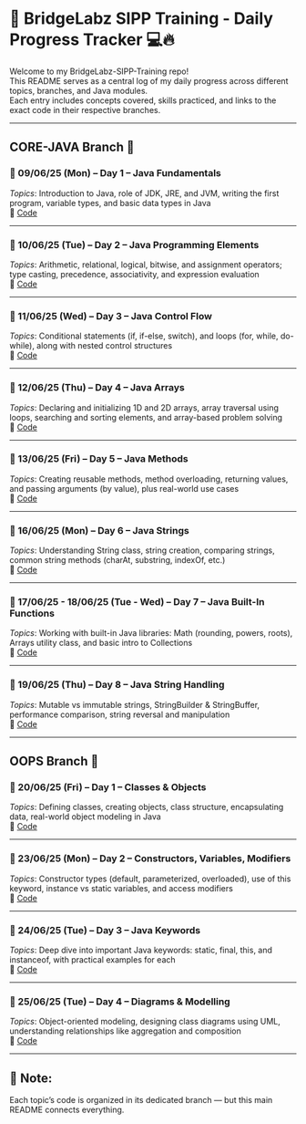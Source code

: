 # 🧠 BridgeLabz SIPP Training - Daily Progress Tracker 💻🔥

Welcome to my BridgeLabz-SIPP-Training repo!  
This README serves as a central log of my daily progress across different topics, branches, and Java modules.  
Each entry includes concepts covered, skills practiced, and links to the exact code in their respective branches.

---

## CORE-JAVA Branch 📂

### 📅 09/06/25 (Mon) – Day 1 – Java Fundamentals
*Topics*: Introduction to Java, role of JDK, JRE, and JVM, writing the first program, variable types, and basic data types in Java  
🔗 [Code](https://github.com/ALAN-KRATI/BridgeLabz-SIPP-Training/tree/CORE-JAVA/JAVA-FUNDAMENTALS)

---

### 📅 10/06/25 (Tue) – Day 2 – Java Programming Elements
*Topics*: Arithmetic, relational, logical, bitwise, and assignment operators; type casting, precedence, associativity, and expression evaluation  
🔗 [Code](https://github.com/ALAN-KRATI/BridgeLabz-SIPP-Training/tree/CORE-JAVA/JAVA-PROGRAMMING-ELEMENTS)

---

### 📅 11/06/25 (Wed) – Day 3 – Java Control Flow
*Topics*: Conditional statements (if, if-else, switch), and loops (for, while, do-while), along with nested control structures  
🔗 [Code](https://github.com/ALAN-KRATI/BridgeLabz-SIPP-Training/tree/CORE-JAVA/JAVA-CONTROL-FLOW)

---

### 📅 12/06/25 (Thu) – Day 4 – Java Arrays
*Topics*: Declaring and initializing 1D and 2D arrays, array traversal using loops, searching and sorting elements, and array-based problem solving  
🔗 [Code](https://github.com/ALAN-KRATI/BridgeLabz-SIPP-Training/tree/CORE-JAVA/JAVA-ARRAYS)

---

### 📅 13/06/25 (Fri) – Day 5 – Java Methods
*Topics*: Creating reusable methods, method overloading, returning values, and passing arguments (by value), plus real-world use cases  
🔗 [Code](https://github.com/ALAN-KRATI/BridgeLabz-SIPP-Training/tree/CORE-JAVA/JAVA-METHODS)

---

### 📅 16/06/25 (Mon) – Day 6 – Java Strings
*Topics*: Understanding String class, string creation, comparing strings, common string methods (charAt, substring, indexOf, etc.)  
🔗 [Code](https://github.com/ALAN-KRATI/BridgeLabz-SIPP-Training/tree/CORE-JAVA/JAVA-STRINGS)

---

### 📅 17/06/25 - 18/06/25 (Tue - Wed) – Day 7 – Java Built-In Functions
*Topics*: Working with built-in Java libraries: Math (rounding, powers, roots), Arrays utility class, and basic intro to Collections  
🔗 [Code](https://github.com/ALAN-KRATI/BridgeLabz-SIPP-Training/tree/CORE-JAVA/JAVA-BUILTIN-FUNCTIONS)

---

### 📅 19/06/25 (Thu) – Day 8 – Java String Handling
*Topics*: Mutable vs immutable strings, StringBuilder & StringBuffer, performance comparison, string reversal and manipulation  
🔗 [Code](https://github.com/ALAN-KRATI/BridgeLabz-SIPP-Training/tree/CORE-JAVA/JAVA-STRING-HANDLING)

---

## OOPS Branch 🧱

### 📅 20/06/25 (Fri) – Day 1 – Classes & Objects
*Topics*: Defining classes, creating objects, class structure, encapsulating data, real-world object modeling in Java  
🔗 [Code](https://github.com/ALAN-KRATI/BridgeLabz-SIPP-Training/tree/OOPS/JAVA-CLASS-OBJECTS)

---

### 📅 23/06/25 (Mon) – Day 2 – Constructors, Variables, Modifiers
*Topics*: Constructor types (default, parameterized, overloaded), use of this keyword, instance vs static variables, and access modifiers  
🔗 [Code](https://github.com/ALAN-KRATI/BridgeLabz-SIPP-Training/tree/OOPS/JAVA-CONSTRUCTORS-VARIABLES-MODIFIERS)

---

### 📅 24/06/25 (Tue) – Day 3 – Java Keywords
*Topics*: Deep dive into important Java keywords: static, final, this, and instanceof, with practical examples for each  
🔗 [Code](https://github.com/ALAN-KRATI/BridgeLabz-SIPP-Training/tree/OOPS/JAVA-KEYWORDS)

---

### 📅 25/06/25 (Tue) – Day 4 – Diagrams & Modelling
*Topics*: Object-oriented modeling, designing class diagrams using UML, understanding relationships like aggregation and composition  
🔗 [Code](https://github.com/ALAN-KRATI/BridgeLabz-SIPP-Training/tree/OOPS/JAVA-DIAGRAMS-MODELLING)

---

## 📝 Note:
Each topic’s code is organized in its dedicated branch — but this main README connects everything.